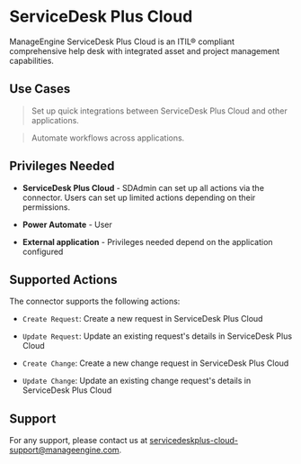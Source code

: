 # ServiceDesk Plus Cloud

ManageEngine ServiceDesk Plus Cloud is an ITIL® compliant comprehensive help desk with integrated asset and project management capabilities.

## Use Cases

> Set up quick integrations between ServiceDesk Plus Cloud and other applications.

> Automate workflows across applications.

## Privileges Needed

* __ServiceDesk Plus Cloud__ - SDAdmin can set up all actions via the connector. Users can set up limited actions depending on their permissions.

* __Power Automate__ - User

* __External application__ - Privileges needed depend on the application configured

## Supported Actions

The connector supports the following actions:

* `Create Request`: Create a new request in ServiceDesk Plus Cloud

* `Update Request`: Update an existing request's details in ServiceDesk Plus Cloud

* `Create Change`: Create a new change request in ServiceDesk Plus Cloud

* `Update Change`: Update an existing change request's details in ServiceDesk Plus Cloud

## Support

For any support, please contact us at servicedeskplus-cloud-support@manageengine.com.
